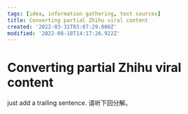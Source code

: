 ```yaml
---
tags: [idea, information gathering, text sources]
title: Converting partial Zhihu viral content
created: '2022-03-31T03:07:29.000Z'
modified: '2022-08-18T14:17:26.922Z'
---
```


# Converting partial Zhihu viral content

just add a trailing sentence.
请听下回分解。
